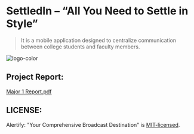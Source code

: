 # SettledIn – “All You Need to Settle in Style”

> It is a mobile application designed to centralize communication between college students and faculty members. <br />

![logo-color](https://github.com/user-attachments/assets/b1dc3d4e-75b7-4f37-8149-ceb887a49260)




## Project Report:
[Major 1 Report.pdf](https://github.com/user-attachments/files/17780156/Major.1.Report.pdf)











## LICENSE:
Alertify: "Your Comprehensive Broadcast Destination" is [MIT-licensed](https://github.com/byAtulJain/Alertify/blob/master/LICENSE).
